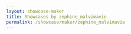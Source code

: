 ```yaml
---
layout: showcase-maker
title: Showcases by zephine_malvimavie
permalink: /showcase/maker/zephine_malvimavie
---
```

